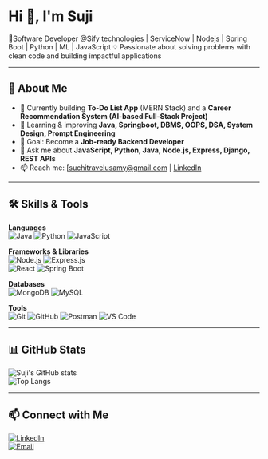 # Hi 👋, I'm Suji  

🚀Software Developer @Sify technologies | ServiceNow | Nodejs | Spring Boot | Python | ML | JavaScript
💡 Passionate about solving problems with clean code and building impactful applications  

---

## 🌱 About Me  
- 🔭 Currently building **To-Do List App** (MERN Stack) and a **Career Recommendation System (AI-based Full-Stack Project)**  
- 🌱 Learning & improving **Java, Springboot, DBMS, OOPS, DSA, System Design, Prompt Engineering**  
- 🎯 Goal: Become a **Job-ready Backend Developer**  
- 💬 Ask me about **JavaScript, Python, Java, Node.js, Express, Django, REST APIs**  
- 📫 Reach me: [suchitravelusamy@gmail.com | [LinkedIn](www.linkedin.com/in/suchitra-v-8036781ab)  

---

## 🛠️ Skills & Tools  

**Languages**  
![Java](https://img.shields.io/badge/Java-ED8B00?style=for-the-badge&logo=openjdk&logoColor=white) 
![Python](https://img.shields.io/badge/Python-3776AB?style=for-the-badge&logo=python&logoColor=white) 
![JavaScript](https://img.shields.io/badge/JavaScript-F7DF1E?style=for-the-badge&logo=javascript&logoColor=black)

**Frameworks & Libraries**  
![Node.js](https://img.shields.io/badge/Node.js-339933?style=for-the-badge&logo=node.js&logoColor=white) 
![Express.js](https://img.shields.io/badge/Express.js-000000?style=for-the-badge&logo=express&logoColor=white)  
![React](https://img.shields.io/badge/React-20232A?style=for-the-badge&logo=react&logoColor=61DAFB) 
![Spring Boot](https://img.shields.io/badge/SpringBoot-6DB33F?style=for-the-badge&logo=spring&logoColor=white)

**Databases**  
![MongoDB](https://img.shields.io/badge/MongoDB-4EA94B?style=for-the-badge&logo=mongodb&logoColor=white) 
![MySQL](https://img.shields.io/badge/MySQL-005C84?style=for-the-badge&logo=mysql&logoColor=white)

**Tools**  
![Git](https://img.shields.io/badge/Git-F05032?style=for-the-badge&logo=git&logoColor=white) 
![GitHub](https://img.shields.io/badge/GitHub-181717?style=for-the-badge&logo=github&logoColor=white) 
![Postman](https://img.shields.io/badge/Postman-FF6C37?style=for-the-badge&logo=postman&logoColor=white) 
![VS Code](https://img.shields.io/badge/VS%20Code-0078d7?style=for-the-badge&logo=visual-studio-code&logoColor=white)

---
## 📊 GitHub Stats  

![Suji's GitHub stats](https://github-readme-stats.vercel.app/api?username=Suchitra-V31&show_icons=true&theme=radical)  
![Top Langs](https://github-readme-stats.vercel.app/api/top-langs/?username=Suchitra-V31&layout=compact&theme=radical)  

---

## 📫 Connect with Me  

[![LinkedIn](https://img.shields.io/badge/LinkedIn-blue?style=for-the-badge&logo=linkedin)](www.linkedin.com/in/suchitra-v-8036781ab)  
[![Email](https://img.shields.io/badge/Email-D14836?style=for-the-badge&logo=gmail&logoColor=white)](mailto:suchitravelusamy@gmail.com)  
